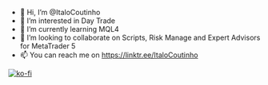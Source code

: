 - 👋 Hi, I’m @ItaloCoutinho
- 👀 I’m interested in Day Trade
- 🌱 I’m currently learning MQL4
- 💞️ I’m looking to collaborate on Scripts, Risk Manage and Expert Advisors for MetaTrader 5
- 📫 You can reach me on https://linktr.ee/ItaloCoutinho

[![ko-fi](https://ko-fi.com/img/githubbutton_sm.svg)](https://ko-fi.com/O4O8C3WGY)

<!---
ItaloCoutinho/ItaloCoutinho is a ✨ special ✨ repository because its `README.md` (this file) appears on your GitHub profile.
You can click the Preview link to take a look at your changes.
--->
